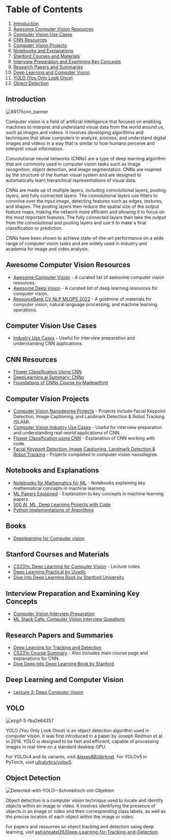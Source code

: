 # Table of Contents
1. [Introduction](#introduction)
2. [Awesome Computer Vision Resources](#awesome-computer-vision-resources)
3. [Computer Vision Use Cases](#computer-vision-use-cases)
4. [CNN Resources](#cnn-resources)
5. [Computer Vision Projects](#computer-vision-projects)
6. [Notebooks and Explanations](#notebooks-and-explanations)
7. [Stanford Courses and Materials](#stanford-courses-and-materials)
8. [Interview Preparation and Examining Key Concepts](#interview-preparation-and-examining-key-concepts)
9. [Research Papers and Summaries](#research-papers-and-summaries)
10. [Deep Learning and Computer Vision](#deep-learning-and-computer-vision)
11. [YOLO (You Only Look Once)](#yolo)
12. [Object Detection](#object-detection)

## Introduction

![89175cnn_banner](https://user-images.githubusercontent.com/110838853/226784233-75acbbcd-7162-4a02-a2da-6b113d293c5a.png)

Computer vision is a field of artificial intelligence that focuses on enabling machines to interpret and understand visual data from the world around us, such as images and videos. It involves developing algorithms and techniques that allow computers to analyze, process, and understand digital images and videos in a way that is similar to how humans perceive and interpret visual information.

Convolutional neural networks (CNNs) are a type of deep learning algorithm that are commonly used in computer vision tasks such as image recognition, object detection, and image segmentation. CNNs are inspired by the structure of the human visual system and are designed to automatically learn hierarchical representations of visual data.

CNNs are made up of multiple layers, including convolutional layers, pooling layers, and fully connected layers. The convolutional layers use filters to convolve over the input image, detecting features such as edges, textures, and shapes. The pooling layers then reduce the spatial size of the output feature maps, making the network more efficient and allowing it to focus on the most important features. The fully connected layers then take the output from the convolutional and pooling layers and use it to make a final classification or prediction.

CNNs have been shown to achieve state-of-the-art performance on a wide range of computer vision tasks and are widely used in industry and academia for image and video analysis.

## Awesome Computer Vision Resources

- [Awesome Computer Vision](https://github.com/jbhuang0604/awesome-computer-vision) - A curated list of awesome computer vision resources.
- [Awesome Deep Vision](https://github.com/kjw0612/awesome-deep-vision) - A curated list of deep learning resources for computer vision.
- [ResourceBank CV NLP MLOPS 2022](https://github.com/ashishpatel26/ResourceBank_CV_NLP_MLOPS_2022) - A goldmine of materials for computer vision, natural language processing, and machine learning operations.

## Computer Vision Use Cases

- [Industry Use Cases](https://github.com/ashishpatel26/Computer-Vision-Industry-Use-Cases) - Useful for interview preparation and understanding CNN applications.

## CNN Resources

- [Flower Classification Using CNN](https://copyassignment.com/flower-classification-using-cnn/)
- [DeepLearning.ai Summary: CNNs](https://github.com/Avik-Jain/DeepLearning.ai-Summary/tree/master/4-%20Convolutional%20Neural%20Networks)
- [Foundations of CNNs Course by Madewithml](https://madewithml.com/courses/foundations/convolutional-neural-networks/)

## Computer Vision Projects

- [Computer Vision Nanodegree Projects](https://github.com/AnshuTrivedi/Computer-Vision-nanodegree-projects) - Projects include Facial Keypoint Detection, Image Captioning, and Landmark Detection & Robot Tracking (SLAM).
- [Computer Vision Industry Use Cases](https://github.com/ashishpatel26/Computer-Vision-Industry-Use-Cases) - Useful for interview preparation and understanding real-world applications of CNN.
- [Flower Classification using CNN](https://copyassignment.com/flower-classification-using-cnn/) - Explanation of CNN working with code.
- [Facial Keypoint Detection, Image Captioning, Landmark Detection & Robot Tracking](https://github.com/AnshuTrivedi/Computer-Vision-nanodegree-projects) - Projects completed in computer vision nanodegree.


## Notebooks and Explanations

- [Notebooks for Mathematics for ML](https://github.com/dair-ai/Mathematics-for-ML) - Notebooks explaining key mathematical concepts in machine learning.
- [ML Papers Explained](https://github.com/dair-ai/ML-Papers-Explained) - Explanation to key concepts in machine learning papers.
- [500 AI, ML, Deep Learning Projects with Code](https://github.com/ashishpatel26/500-AI-Machine-learning-Deep-learning-Computer-vision-NLP-Projects-with-code)
- [Python Implementations of Algorithms](https://github.com/TheAlgorithms/Python)

## Books 
- [Deeplearning for Computer vision](https://bayanbox.ir/view/5130918188419813120/Adrian-Rosebrock-Deep-Learning-for.pdf)

## Stanford Courses and Materials

- [CS231n: Deep Learning for Computer Vision](https://cs231n.github.io/convolutional-networks/) - Lecture notes.
- [Deep Learning Practical by Uvadlc](https://uvadlc-notebooks.readthedocs.io/en/latest/tutorial_notebooks/tutorial3/Activation_Functions.html)
- [Dive into Deep Learning Book by Stanford University](https://d2l.ai/d2l-en.pdf)

## Interview Preparation and Examining Key Concepts

- [Computer Vision Interview Preparation](https://github.com/Praveen76/Computer-Vision-Interview-Preparation/tree/main)
- [ML Stack Cafe: Computer Vision Interview Questions](https://www.mlstack.cafe/blog/computer-vision-interview-questions)

## Research Papers and Summaries

- [Deep Learning for Tracking and Detection](https://github.com/abhineet123/Deep-Learning-for-Tracking-and-Detection)
- [CS231n Course Summary](https://github.com/mbadry1/CS231n-2017-Summary) - Also includes main course page and explanations for CNN.
- [Dive Deep Into Deep Learning Book by Stanford](https://d2l.ai/d2l-en.pdf)

## Deep Learning and Computer Vision

- [Lecture 3: Deep Computer Vision](https://dair-ai.notion.site/Lecture-3-Deep-Computer-Vision-e43a17b50f7e4b5f8393c070b22340a3)

## YOLO

![ezgif-3-fba2e64257](https://user-images.githubusercontent.com/110838853/226788844-c8ea00fd-85f3-4a4a-8fe5-7b47c078a27a.jpg)

YOLO (You Only Look Once) is an object detection algorithm used in computer vision. It was first introduced in a paper by Joseph Redmon et al. in 2016. YOLO is designed to be fast and efficient, capable of processing images in real-time on a standard desktop GPU.

For YOLOv4 and its variants, visit [AlexeyAB/darknet](https://github.com/AlexeyAB/darknet).
For YOLOv5 in PyTorch, visit [ultralytics/yolov5](https://github.com/ultralytics/yolov5).


## Object Detection

![Detected-with-YOLO--Schreibtisch-mit-Objekten](https://user-images.githubusercontent.com/110838853/226789288-7c81f8c1-b0a0-4a93-96a4-3f2ed8e3911e.jpg)

Object detection is a computer vision technique used to locate and identify objects within an image or video. It involves identifying the presence of objects in an image or video and their corresponding class labels, as well as the precise location of each object within the image or video.

For papers and resources on object tracking and detection using deep learning, visit [ashishpatel26/Deep-Learning-for-Tracking-and-Detection](https://github.com/ashishpatel26/Deep-Learning-for-Tracking-and-Detection).
